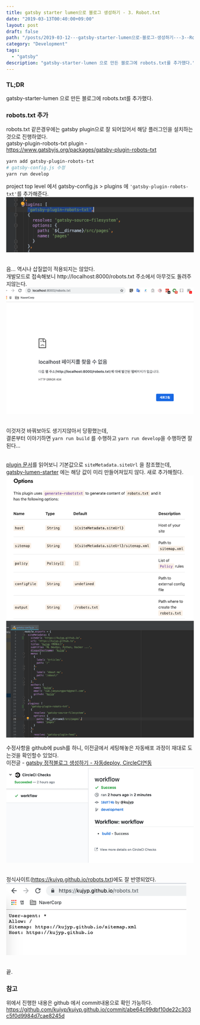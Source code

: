 ```yaml
---
title: gatsby starter lumen으로 블로그 생성하기 - 3. Robot.txt
date: "2019-03-13T00:40:00+09:00"
layout: post
draft: false
path: "/posts/2019-03-12---gatsby-starter-lumen으로-블로그-생성하기---3--Robot-txt/"
category: "Development"
tags:
  - "gatsby"
description: "gatsby-starter-lumen 으로 만든 블로그에 robots.txt를 추가했다."
---
```



### TL;DR
gatsby-starter-lumen 으로 만든 블로그에 robots.txt를 추가했다. 


### robots.txt 추가
robots.txt 같은경우에는 gatsby plugin으로 잘 되어있어서 해당 플러그인을 설치하는것으로 진행하였다.<br/>
gatsby-plugin-robots-txt plugin - https://www.gatsbyjs.org/packages/gatsby-plugin-robots-txt<br/>

```bash
yarn add gatsby-plugin-robots-txt
# gatsby-config.js 수정
yarn run develop
```

project top level 에서 gatsby-config.js > plugins 에 `'gatsby-plugin-robots-txt'`를 추가해준다.
![robotstxt_config_addplugin.png](./robotstxt_config_addplugin.png)<br/><br/>

음... 역시나 삽질없이 적용되지는 않았다.<br/>
개발모드로 접속해보니 http://localhost:8000/robots.txt 주소에서 아무것도 돌려주지않는다.<br/>
![robotstxt_doesnt_exist.png](./robotstxt_doesnt_exist.png)<br/><br/>


이것저것 바꿔보아도 생기지않아서 당황했는데, <br/>
결론부터 이야기하면 `yarn run build` 를 수행하고 `yarn run develop`을 수행하면 잘 된다...<br/><br/>

[plugin 문서](https://www.gatsbyjs.org/packages/gatsby-plugin-robots-txt/#options)를 읽어보니 기본값으로 `siteMetadata.siteUrl` 을 참조했는데, <br/>
[gatsby-lumen-starter](https://github.com/alxshelepenok/gatsby-starter-lumen) 에는 해당 값이 미리 만들어져있지 않다. 새로 추가해줬다.<br/> 
![robotstxt_docs.png](./robotstxt_docs.png)
![robots_txt_gatsby_config.png](./robotstxt_gatsby_config.png)


수정사항을 github에 push를 하니, 이전글에서 세팅해놓은 자동배포 과정이 재대로 도는것을 확인할수 있었다.<br/>
이전글 - [gatsby 정적블로그 생성하기 - 자동deploy, CircleCI연동](/posts/2019-02-24---gatsby-정적블로그-생성하기---자동deploy,-CircleCI연동/)<br/>
![ci_result.png](./ci_result.png)<br/><br/>

정식사이트(https://kujyp.github.io/robots.txt)에도 잘 반영되었다.<br/>
![robotstxt_result.png](./robotstxt_result.png)<br/><br/>

끝.<br/>


### 참고
위에서 진행한 내용은 github 에서 commit내용으로 확인 가능하다.<br/>
https://github.com/kujyp/kujyp.github.io/commit/abe64c99dbf10de22c303c5f0d9984d7cae8245d
